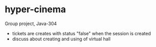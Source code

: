 # hyper-cinema
Group project, Java-304

- tickets are creates with status "false" when the session is created
- discuss about creating and using of virtual hall
